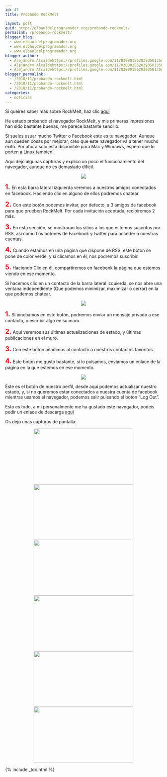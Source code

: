 ```yaml
---
id: 47
title: Probando RockMelt

layout: post
guid: http://elbauldelprogramador.org/probando-rockmelt/
permalink: /probando-rockmelt/
blogger_blog:
  - www.elbauldelprogramador.org
  - www.elbauldelprogramador.org
  - www.elbauldelprogramador.org
blogger_author:
  - Alejandro Alcaldehttps://profiles.google.com/117030001562039350135noreply@blogger.com
  - Alejandro Alcaldehttps://profiles.google.com/117030001562039350135noreply@blogger.com
  - Alejandro Alcaldehttps://profiles.google.com/117030001562039350135noreply@blogger.com
blogger_permalink:
  - /2010/11/probando-rockmelt.html
  - /2010/11/probando-rockmelt.html
  - /2010/11/probando-rockmelt.html
categories:
  - noticias
---
```

Si queires saber más sobre RockMelt, haz clic [aqui][1]

He estado probando el navegador RockMelt, y mis primeras impresiones han sido bastante buenas, me parece bastante sencillo.

Si sueles usuar mucho Twitter o Facebook este es tu navegador. Aunque aun queden cosas por mejorar, creo que este navegador va a tener mucho exito. Por ahora solo está disponible para Mac y Windows, espero que lo porten a Linux tambien.

Aquí dejo algunas capturas y explico un poco el funcionamiento del navegador, aunque no es demasiado difícil.

<div class="separator" style="clear: both; text-align: center;">
  <a href="http://4.bp.blogspot.com/_IlK2pNFFgGM/TO5UHD6wzlI/AAAAAAAAAGY/NXFDcbJRQ5s/s1600/principal.png" imageanchor="1" style="margin-left: 1em; margin-right: 1em;"><img border="0" src="http://4.bp.blogspot.com/_IlK2pNFFgGM/TO5UHD6wzlI/AAAAAAAAAGY/NXFDcbJRQ5s/s320/principal.png" /></a>
</div>

<span style="color:#f00; font-size:1.5em; font-weight:bold;">1. </span>En esta barra lateral izquierda veremos a nuestros amigos conectados en facebook. Haciendo clic en alguno de ellos podremos chatear.

<span style="color:#f00; font-size:1.5em; font-weight:bold;">2. </span>Con este botón podemos invitar, por defecto, a 3 amigos de facebook para que prueben RockMelt. Por cada invitación aceptada, recibiremos 2 más.

<span style="color:#f00; font-size:1.5em; font-weight:bold;">3. </span>En esta sección, se mostraran los sitios a los que estemos suscritos por RSS, así como Los botones de Facebook y twitter para acceder a nuestras cuentas.

<span style="color:#f00; font-size:1.5em; font-weight:bold;">4. </span>Cuando estamos en una página que dispone de RSS, este boton se pone de color verde, y si clicamos en él, nos podremos suscribir.

<span style="color:#f00; font-size:1.5em; font-weight:bold;">5. </span>Haciendo Clic en él, compartiremos en facebook la página que estemos viendo en ese momento.



Si hacemos clic en un contacto de la barra lateral izquierda, se nos abre una ventana independiente (Que podemos minimizar, maximizar o cerrar) en la que podemos chatear.

<div class="separator" style="clear: both; text-align: center;">
  <a href="http://1.bp.blogspot.com/_IlK2pNFFgGM/TO5Pcw4ksuI/AAAAAAAAAGI/BVm4HImHcF8/s1600/chat1.png" imageanchor="1" style="margin-left: 1em; margin-right: 1em;"><img border="0" src="http://1.bp.blogspot.com/_IlK2pNFFgGM/TO5Pcw4ksuI/AAAAAAAAAGI/BVm4HImHcF8/s320/chat1.png" /></a>
</div>

<span style="color:#f00; font-size:1.5em; font-weight:bold;">1. </span>Si pinchamos en este botón, podremos enviar un mensaje privado a ese contacto, o escribir algo en su muro.

<span style="color:#f00; font-size:1.5em; font-weight:bold;">2. </span> Aquí veremos sus últimas actualizaciones de estado, y últimas publicaciones en el muro.

<span style="color:#f00; font-size:1.5em; font-weight:bold;">3. </span>Con este botón añadimos al contacto a nuestros contactos favoritos.

<span style="color:#f00; font-size:1.5em; font-weight:bold;">4. </span>Este botón me gustó bastante, si lo pulsamos, enviamos un enlace de la página en la que estemos en ese momento.

<div class="separator" style="clear: both; text-align: center;">
  <a href="http://2.bp.blogspot.com/_IlK2pNFFgGM/TO5SLPsoFbI/AAAAAAAAAGM/Eh4W0XfMpAY/s1600/profileclic.png" imageanchor="1" style="margin-left: 1em; margin-right: 1em;"><img border="0" src="http://2.bp.blogspot.com/_IlK2pNFFgGM/TO5SLPsoFbI/AAAAAAAAAGM/Eh4W0XfMpAY/s320/profileclic.png" /></a>
</div>

Éste es el botón de nuestro perfil, desde aqui podemos actualizar nuestro estado, y, si no queremos estar conectados a nuestra cuenta de facebook mientras usamos el navegador, podemos salir pulsando el boton &#8220;Log Out&#8221;.



Esto es todo, a mi personalmente me ha gustado este navegador, podeis pedir un enlace de descarga <a target="_blank" href="http://www.rockmelt.com/">aqui</a>

Os dejo unas capturas de pantalla:

<div class="separator" style="clear: both; text-align: center;">
  <a href="http://1.bp.blogspot.com/_IlK2pNFFgGM/TO5XTwlUxaI/AAAAAAAAAGc/_L7evpOeTco/s1600/feed.png" imageanchor="1" style="margin-left: 1em; margin-right: 1em;"><img border="0" height="179" src="http://1.bp.blogspot.com/_IlK2pNFFgGM/TO5XTwlUxaI/AAAAAAAAAGc/_L7evpOeTco/s320/feed.png" width="320" /></a>
</div>



<div class="separator" style="clear: both; text-align: center;">
  <a href="http://4.bp.blogspot.com/_IlK2pNFFgGM/TO5XWqHhpOI/AAAAAAAAAGg/302VsQxGXC8/s1600/friends.png" imageanchor="1" style="margin-left: 1em; margin-right: 1em;"><img border="0" height="179" src="http://4.bp.blogspot.com/_IlK2pNFFgGM/TO5XWqHhpOI/AAAAAAAAAGg/302VsQxGXC8/s320/friends.png" width="320" /></a>
</div>



<div class="separator" style="clear: both; text-align: center;">
  <a href="http://1.bp.blogspot.com/_IlK2pNFFgGM/TO5XZec8rhI/AAAAAAAAAGk/1lMmLufkYOU/s1600/perfil.png" imageanchor="1" style="margin-left: 1em; margin-right: 1em;"><img border="0" height="179" src="http://1.bp.blogspot.com/_IlK2pNFFgGM/TO5XZec8rhI/AAAAAAAAAGk/1lMmLufkYOU/s320/perfil.png" width="320" /></a>
</div>



<div class="separator" style="clear: both; text-align: center;">
  <a href="http://2.bp.blogspot.com/_IlK2pNFFgGM/TO5XcVcrKjI/AAAAAAAAAGo/E1fNJEq8Ws0/s1600/profile.png" imageanchor="1" style="margin-left: 1em; margin-right: 1em;"><img border="0" height="179" src="http://2.bp.blogspot.com/_IlK2pNFFgGM/TO5XcVcrKjI/AAAAAAAAAGo/E1fNJEq8Ws0/s320/profile.png" width="320" /></a>
</div>



<div class="separator" style="clear: both; text-align: center;">
  <a href="http://1.bp.blogspot.com/_IlK2pNFFgGM/TO5Xffgh1JI/AAAAAAAAAGs/YIJH3F8p-7E/s1600/twitter.png" imageanchor="1" style="margin-left: 1em; margin-right: 1em;"><img border="0" height="179" src="http://1.bp.blogspot.com/_IlK2pNFFgGM/TO5Xffgh1JI/AAAAAAAAAGs/YIJH3F8p-7E/s320/twitter.png" width="320" /></a>
</div>



<div class="separator" style="clear: both; text-align: center;">
  <a href="http://4.bp.blogspot.com/_IlK2pNFFgGM/TO5XlHWcKsI/AAAAAAAAAGw/keQi7p95OTM/s1600/updatesver.png" imageanchor="1" style="margin-left: 1em; margin-right: 1em;"><img border="0" height="179" src="http://4.bp.blogspot.com/_IlK2pNFFgGM/TO5XlHWcKsI/AAAAAAAAAGw/keQi7p95OTM/s320/updatesver.png" width="320" /></a>
</div>



 [1]: http://elbauldelprogramador.com/rockmelt-una-navegador-social-basado-en/

{% include _toc.html %}
